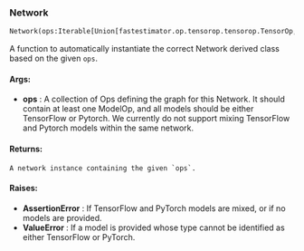 

### Network
```python
Network(ops:Iterable[Union[fastestimator.op.tensorop.tensorop.TensorOp, fastestimator.schedule.schedule.Scheduler[fastestimator.op.tensorop.tensorop.TensorOp]]]) -> network.BaseNetwork
```
A function to automatically instantiate the correct Network derived class based on the given `ops`.

#### Args:

* **ops** :  A collection of Ops defining the graph for this Network. It should contain at least one ModelOp, and all        models should be either TensorFlow or Pytorch. We currently do not support mixing TensorFlow and Pytorch        models within the same network.

#### Returns:
    A network instance containing the given `ops`.

#### Raises:

* **AssertionError** :  If TensorFlow and PyTorch models are mixed, or if no models are provided.
* **ValueError** :  If a model is provided whose type cannot be identified as either TensorFlow or PyTorch.